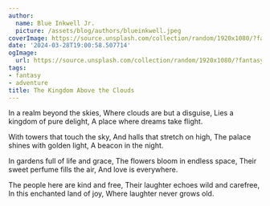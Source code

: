 ```yaml
---
author:
  name: Blue Inkwell Jr.
  picture: /assets/blog/authors/blueinkwell.jpeg
coverImage: https://source.unsplash.com/collection/random/1920x1080/?fantasy
date: '2024-03-28T19:00:58.507714'
ogImage:
  url: https://source.unsplash.com/collection/random/1920x1080/?fantasy
tags:
- fantasy
- adventure
title: The Kingdom Above the Clouds
---
```


In a realm beyond the skies,
Where clouds are but a disguise,
Lies a kingdom of pure delight,
A place where dreams take flight.

With towers that touch the sky,
And halls that stretch on high,
The palace shines with golden light,
A beacon in the night.

In gardens full of life and grace,
The flowers bloom in endless space,
Their sweet perfume fills the air,
And love is everywhere.

The people here are kind and free,
Their laughter echoes wild and carefree,
In this enchanted land of joy,
Where laughter never grows old.